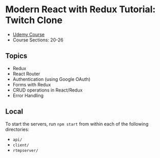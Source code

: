 # Modern React with Redux Tutorial: Twitch Clone
- [Udemy Course](https://www.udemy.com/course/react-redux/)
- Course Sections: 20-26

## Topics
* Redux
* React Router
* Authentication (using Google OAuth)
* Forms with Redux
* CRUD operations in React/Redux
* Error Handling

## Local
To start the servers, run `npm start` from within each of the following directories:
* `api/`
* `client/`
* `rtmpserver/`
